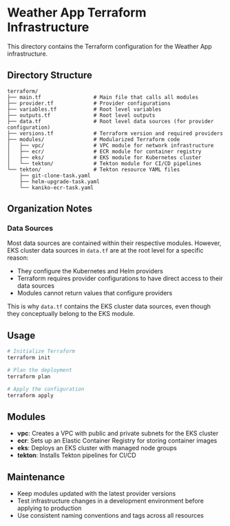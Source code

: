 # Weather App Terraform Infrastructure

This directory contains the Terraform configuration for the Weather App infrastructure.

## Directory Structure

```
terraform/
├── main.tf                 # Main file that calls all modules
├── provider.tf             # Provider configurations
├── variables.tf            # Root level variables
├── outputs.tf              # Root level outputs
├── data.tf                 # Root level data sources (for provider configuration)
├── versions.tf             # Terraform version and required providers
├── modules/                # Modularized Terraform code
│   ├── vpc/                # VPC module for network infrastructure
│   ├── ecr/                # ECR module for container registry
│   ├── eks/                # EKS module for Kubernetes cluster
│   └── tekton/             # Tekton module for CI/CD pipelines
└── tekton/                 # Tekton resource YAML files
    ├── git-clone-task.yaml
    ├── helm-upgrade-task.yaml
    └── kaniko-ecr-task.yaml
```

## Organization Notes

### Data Sources

Most data sources are contained within their respective modules. However, EKS cluster data sources in `data.tf` are at the root level for a specific reason:

- They configure the Kubernetes and Helm providers
- Terraform requires provider configurations to have direct access to their data sources
- Modules cannot return values that configure providers

This is why `data.tf` contains the EKS cluster data sources, even though they conceptually belong to the EKS module.

## Usage

```bash
# Initialize Terraform
terraform init

# Plan the deployment
terraform plan

# Apply the configuration
terraform apply
```

## Modules

- **vpc**: Creates a VPC with public and private subnets for the EKS cluster
- **ecr**: Sets up an Elastic Container Registry for storing container images
- **eks**: Deploys an EKS cluster with managed node groups
- **tekton**: Installs Tekton pipelines for CI/CD

## Maintenance

- Keep modules updated with the latest provider versions
- Test infrastructure changes in a development environment before applying to production
- Use consistent naming conventions and tags across all resources